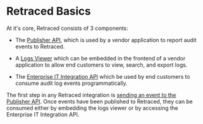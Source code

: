 # Retraced Basics

At it's core, Retraced consists of 3 components:

- The [Publisher API](/docs/retraced/apis/publisher-api), which is used by a 
  vendor application to report audit events to Retraced.

- A [Logs Viewer](/docs/retraced/getting-started/embedded-viewer) which
  can be embedded in the frontend of a vendor application to allow end customers
  to view, search, and export logs.

- The [Enterprise IT Integration API](/docs/retraced/apis/enterprise-api) which
  be used by end customers to consume audit log events programmatically.


The first step in any Retraced integration is 
[sending an event to the Publisher API](/docs/retraced/getting-started/first-audit-event).
Once events have been published to Retraced, they can be consumed either by 
embedding the logs viewer or by accessing the Enterprise IT Integration API.



